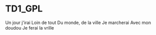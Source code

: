 # TD1_GPL
Un jour j'irai
Loin de tout
Du monde, de la ville
Je marcherai
Avec mon doudou
Je ferai la vrille
